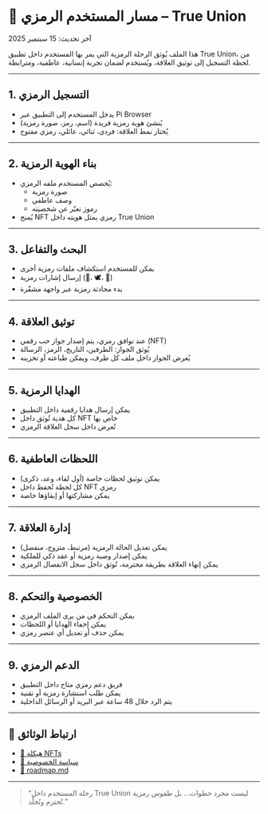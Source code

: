 # 🧭 مسار المستخدم الرمزي – True Union

آخر تحديث: 15 سبتمبر 2025

هذا الملف يُوثق الرحلة الرمزية التي يمر بها المستخدم داخل تطبيق True Union، من لحظة التسجيل إلى توثيق العلاقة، ويُستخدم لضمان تجربة إنسانية، عاطفية، ومترابطة.

---

## 1. التسجيل الرمزي

- يدخل المستخدم إلى التطبيق عبر Pi Browser  
- يُنشئ هوية رمزية فريدة (اسم، رمز، صورة رمزية)  
- يُختار نمط العلاقة: فردي، ثنائي، عائلي، رمزي مفتوح

---

## 2. بناء الهوية الرمزية

- يُخصص المستخدم ملفه الرمزي:  
  - صورة رمزية  
  - وصف عاطفي  
  - رموز تعبّر عن شخصيته  
- يُمنح NFT رمزي يمثل هويته داخل True Union

---

## 3. البحث والتفاعل

- يمكن للمستخدم استكشاف ملفات رمزية أخرى  
- إرسال إشارات رمزية (💌، 🕊️، 🎁)  
- بدء محادثة رمزية عبر واجهة مشفّرة

---

## 4. توثيق العلاقة

- عند توافق رمزي، يتم إصدار جواز حب رقمي (NFT)  
- يُوثق الجواز: الطرفين، التاريخ، الرمز، الرسالة  
- يُعرض الجواز داخل ملف كل طرف، ويمكن طباعته أو تخزينه

---

## 5. الهدايا الرمزية

- يمكن إرسال هدايا رقمية داخل التطبيق  
- كل هدية تُوثق داخل NFT خاص بها  
- تُعرض داخل سجل العلاقة الرمزي

---

## 6. اللحظات العاطفية

- يمكن توثيق لحظات خاصة (أول لقاء، وعد، ذكرى)  
- كل لحظة تُحفظ داخل NFT رمزي  
- يمكن مشاركتها أو إبقاؤها خاصة

---

## 7. إدارة العلاقة

- يمكن تعديل الحالة الرمزية (مرتبط، متزوج، منفصل)  
- يمكن إصدار وصية رمزية أو عقد ذكي للملكية  
- يمكن إنهاء العلاقة بطريقة محترمة، تُوثق داخل سجل الانفصال الرمزي

---

## 8. الخصوصية والتحكم

- يمكن التحكم في من يرى الملف الرمزي  
- يمكن إخفاء الهدايا أو اللحظات  
- يمكن حذف أو تعديل أي عنصر رمزي

---

## 9. الدعم الرمزي

- فريق دعم رمزي متاح داخل التطبيق  
- يمكن طلب استشارة رمزية أو تقنية  
- يتم الرد خلال 48 ساعة عبر البريد أو الرسائل الداخلية

---

## 📜 ارتباط الوثائق

- [🧬 هيكلة NFTs](./nft-structure.md)  
- [🔐 سياسة الخصوصية](./privacy-policy.md)  
- [📍 roadmap.md](./roadmap.md)

---

> “رحلة المستخدم داخل True Union ليست مجرد خطوات… بل طقوس رمزية تُحترم وتُخلّد.”
